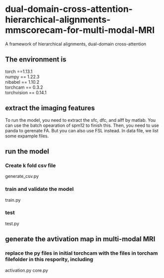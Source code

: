 # dual-domain-cross-attention-hierarchical-alignments-mmscorecam-for-multi-modal-MRI
A framework of hierarchical alignments, dual-domain cross-attention

## __The environment is__  
torch ==1.13.1  
numpy == 1.22.3  
nibabel == 1.10.2  
torchcam == 0.3.2  
torchvision == 0.14.1  

## extract the imaging features
To run the model, you need to extract the sfc, dfc, and alff by matlab. You can use the batch opearation of spm12 to finish this. Then, you need to use panda to gerenate FA. But you can also use FSL instead. In data file, we list some expample files. 

## run the model

### __Create k fold csv file__  
generate_csv.py
### train and validate the model 
train.py
### test 
test.py

## generate the avtivation map in multi-modal MRI  
### replace the py files in initial torchcam with the files in torcham filefolder in this respority, including
activation.py
core.py
